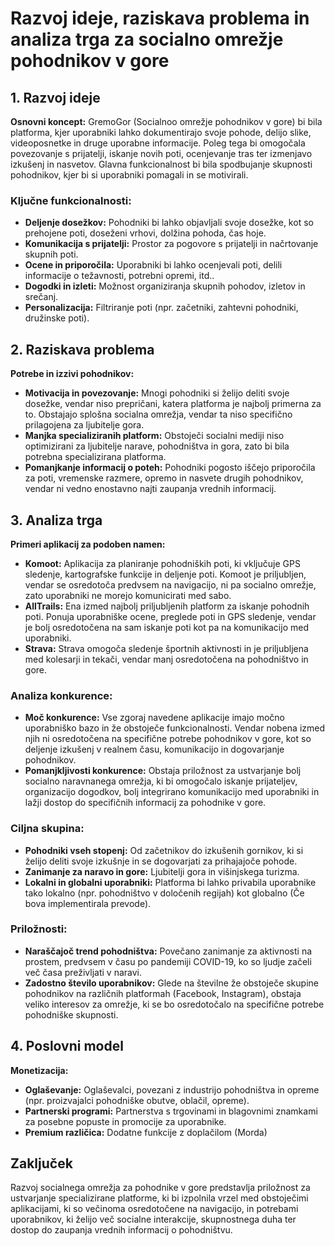 # Razvoj ideje, raziskava problema in analiza trga za socialno omrežje pohodnikov v gore

## 1. Razvoj ideje

**Osnovni koncept:**
GremoGor (Socialnoo omrežje pohodnikov v gore) bi bila platforma, kjer uporabniki lahko dokumentirajo svoje pohode, delijo slike, videoposnetke in druge uporabne informacije. Poleg tega bi omogočala povezovanje s prijatelji, iskanje novih poti, ocenjevanje tras ter izmenjavo izkušenj in nasvetov. Glavna funkcionalnost bi bila spodbujanje skupnosti pohodnikov, kjer bi si uporabniki pomagali in se motivirali.

### Ključne funkcionalnosti:
- **Deljenje dosežkov:** Pohodniki bi lahko objavljali svoje dosežke, kot so prehojene poti, doseženi vrhovi, dolžina pohoda, čas hoje.
- **Komunikacija s prijatelji:** Prostor za pogovore s prijatelji in načrtovanje skupnih poti.
- **Ocene in priporočila:** Uporabniki bi lahko ocenjevali poti, delili informacije o težavnosti, potrebni opremi, itd..
- **Dogodki in izleti:** Možnost organiziranja skupnih pohodov, izletov in srečanj.
- **Personalizacija:** Filtriranje poti (npr. začetniki, zahtevni pohodniki, družinske poti).

## 2. Raziskava problema

**Potrebe in izzivi pohodnikov:**
- **Motivacija in povezovanje:** Mnogi pohodniki si želijo deliti svoje dosežke, vendar niso prepričani, katera platforma je najbolj primerna za to. Obstajajo splošna socialna omrežja, vendar ta niso specifično prilagojena za ljubitelje gora.
- **Manjka specializiranih platform:** Obstoječi socialni mediji niso optimizirani za ljubitelje narave, pohodništva in gora, zato bi bila potrebna specializirana platforma.
- **Pomanjkanje informacij o poteh:** Pohodniki pogosto iščejo priporočila za poti, vremenske razmere, opremo in nasvete drugih pohodnikov, vendar ni vedno enostavno najti zaupanja vrednih informacij. 

## 3. Analiza trga

**Primeri aplikacij za podoben namen:**
- **Komoot:** Aplikacija za planiranje pohodniških poti, ki vključuje GPS sledenje, kartografske funkcije in deljenje poti. Komoot je priljubljen, vendar se osredotoča predvsem na navigacijo, ni pa socialno omrežje, zato uporabniki ne morejo komunicirati med sabo.
- **AllTrails:** Ena izmed najbolj priljubljenih platform za iskanje pohodnih poti. Ponuja uporabniške ocene, preglede poti in GPS sledenje, vendar je bolj osredotočena na sam iskanje poti kot pa na komunikacijo med uporabniki.
- **Strava:** Strava omogoča sledenje športnih aktivnosti in je priljubljena med kolesarji in tekači, vendar manj osredotočena na pohodništvo in gore.

### Analiza konkurence:
- **Moč konkurence:** Vse zgoraj navedene aplikacije imajo močno uporabniško bazo in že obstoječe funkcionalnosti. Vendar nobena izmed njih ni osredotočena na specifične potrebe pohodnikov v gore, kot so deljenje izkušenj v realnem času, komunikacijo in dogovarjanje pohodnikov.
- **Pomanjkljivosti konkurence:** Obstaja priložnost za ustvarjanje bolj socialno naravnanega omrežja, ki bi omogočalo iskanje prijateljev, organizacijo dogodkov, bolj integrirano komunikacijo med uporabniki in lažji dostop do specifičnih informacij za pohodnike v gore.
  
### Ciljna skupina:
- **Pohodniki vseh stopenj:** Od začetnikov do izkušenih gornikov, ki si želijo deliti svoje izkušnje in se dogovarjati za prihajajoče pohode.
- **Zanimanje za naravo in gore:** Ljubitelji gora in višinjskega turizma.
- **Lokalni in globalni uporabniki:** Platforma bi lahko privabila uporabnike tako lokalno (npr. pohodništvo v določenih regijah) kot globalno (Če bova implementirala prevode).

### Priložnosti:
- **Naraščajoč trend pohodništva:** Povečano zanimanje za aktivnosti na prostem, predvsem v času po pandemiji COVID-19, ko so ljudje začeli več časa preživljati v naravi.
- **Zadostno število uporabnikov:** Glede na številne že obstoječe skupine pohodnikov na različnih platformah (Facebook, Instagram), obstaja veliko interesov za omrežje, ki se bo osredotočalo na specifične potrebe pohodniške skupnosti.

## 4. Poslovni model

**Monetizacija:**
- **Oglaševanje:** Oglaševalci, povezani z industrijo pohodništva in opreme (npr. proizvajalci pohodniške obutve, oblačil, opreme).
- **Partnerski programi:** Partnerstva s trgovinami in blagovnimi znamkami za posebne popuste in promocije za uporabnike.
- **Premium različica:** Dodatne funkcije z doplačilom (Morda)

## Zaključek
Razvoj socialnega omrežja za pohodnike v gore predstavlja priložnost za ustvarjanje specializirane platforme, ki bi izpolnila vrzel med obstoječimi aplikacijami, ki so večinoma osredotočene na navigacijo, in potrebami uporabnikov, ki želijo več socialne interakcije, skupnostnega duha ter dostop do zaupanja vrednih informacij o pohodništvu.
